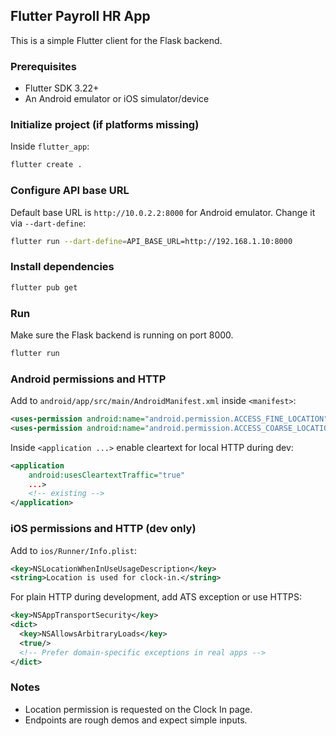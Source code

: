 ## Flutter Payroll HR App

This is a simple Flutter client for the Flask backend.

### Prerequisites
- Flutter SDK 3.22+
- An Android emulator or iOS simulator/device

### Initialize project (if platforms missing)
Inside `flutter_app`:
```bash
flutter create .
```

### Configure API base URL
Default base URL is `http://10.0.2.2:8000` for Android emulator.
Change it via `--dart-define`:
```bash
flutter run --dart-define=API_BASE_URL=http://192.168.1.10:8000
```

### Install dependencies
```bash
flutter pub get
```

### Run
Make sure the Flask backend is running on port 8000.
```bash
flutter run
```

### Android permissions and HTTP
Add to `android/app/src/main/AndroidManifest.xml` inside `<manifest>`:
```xml
<uses-permission android:name="android.permission.ACCESS_FINE_LOCATION"/>
<uses-permission android:name="android.permission.ACCESS_COARSE_LOCATION"/>
```
Inside `<application ...>` enable cleartext for local HTTP during dev:
```xml
<application
    android:usesCleartextTraffic="true"
    ...>
    <!-- existing -->
</application>
```

### iOS permissions and HTTP (dev only)
Add to `ios/Runner/Info.plist`:
```xml
<key>NSLocationWhenInUseUsageDescription</key>
<string>Location is used for clock-in.</string>
```
For plain HTTP during development, add ATS exception or use HTTPS:
```xml
<key>NSAppTransportSecurity</key>
<dict>
  <key>NSAllowsArbitraryLoads</key>
  <true/>
  <!-- Prefer domain-specific exceptions in real apps -->
</dict>
```

### Notes
- Location permission is requested on the Clock In page.
- Endpoints are rough demos and expect simple inputs.
